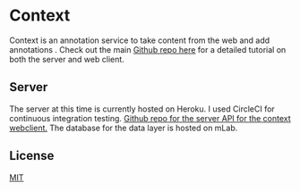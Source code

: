# Context
Context is an annotation service to take content from the web and add annotations . Check out the main [Github repo here](https://github.com/EnshaednHiker/context) for a detailed tutorial on both the server and web client. 

## Server
The server at this time is currently hosted on Heroku. I used CircleCI for continuous integration testing. [Github repo for the server API for the context webclient.](https://github.com/EnshaednHiker/context-webclient) The database for the data layer is hosted on mLab.

## License

[MIT](http://vjpr.mit-license.org)
